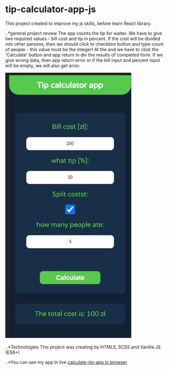 # tip-calculator-app-js

This project created to improve my js skills,
before learn React library.

..\*general project review
The app counts the tip for waiter.
We have to give two required values - bill cost and tip in percent.
If the cost will be divided into other persons, then we should click to checkbox button
and type count of people - this value must be the integer!
At the and we have to click the 'Calculate' button
and app return in div the results of completed form.
If we give wrong data, then app return error or if
the bill input and percent input will be empty, we will also get error.

![alt text](https://github.com/maciej790/tip-calculator-app-js/blob/main/app_screenshot.png "App Screenshot")

..\*Technologies
This project was creating by HTML5, SCSS and Vanilla JS (ES6+)

..\*You can see my app in live
[calculate-tip-app in browser](https://stupefied-tesla-5e6c1a.netlify.app/)
